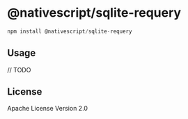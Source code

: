 # @nativescript/sqlite-requery

```javascript
npm install @nativescript/sqlite-requery
```

## Usage

// TODO

## License

Apache License Version 2.0
